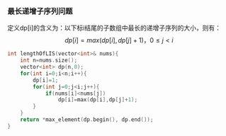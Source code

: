 ### 最长递增子序列问题

定义dp[i]的含义为：以下标i结尾的子数组中最长的递增子序列的大小，则有：
$$
dp[i]=max(dp[i],dp[j]+1)，0\leq j<i
$$

```c++
int lengthOfLIS(vector<int>& nums){
	int n=nums.size();
	vector<int> dp(n,0);
	for(int i=0;i<n;i++){
		dp[i]=1;
		for(int j=0;j<i;j++){
			if(nums[i]<nums[j])
				dp[i]=max(dp[i],dp[j]+1);
		}
	}
	return *max_element(dp.begin(), dp.end());
}
```


